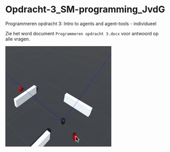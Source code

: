 # Opdracht-3_SM-programming_JvdG
Programmeren opdracht 3: Intro to agents and agent-tools - individueel

Zie het word document `Programmeren opdracht 3.docx` voor antwoord op alle vragen.

![Alt Text](ezgif.com-gif-maker.gif)
